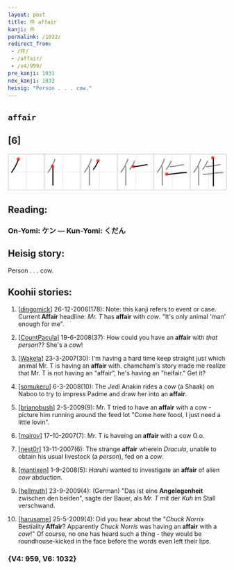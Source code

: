 ```yaml
---
layout: post
title: 件 affair
kanji: 件
permalink: /1032/
redirect_from:
 - /件/
 - /affair/
 - /v4/959/
pre_kanji: 1031
nex_kanji: 1033
heisig: "Person . . . cow."
---
```


## `affair`

## [6]

<div class="stroke"><img src="../images/E4BBB6.png" /></div>

## Reading:

### On-Yomi: ケン &mdash; Kun-Yomi: くだん

## Heisig story:

Person . . . cow.

## Koohii stories:

1) [<a href="http://kanji.koohii.com/profile/dingomick">dingomick</a>] 26-12-2006(178): Note: this kanji refers to event or case. Current<strong> Affair</strong> headline: <em>Mr. T</em> has<strong> affair</strong> with <em>cow</em>. &quot;It&#039;s only animal &#039;man&#039; enough for me&quot;.

2) [<a href="http://kanji.koohii.com/profile/CountPacula">CountPacula</a>] 19-6-2008(37): How could you have an<strong> affair</strong> with <em>that person</em>?? She&#039;s a <em>cow</em>!

3) [<a href="http://kanji.koohii.com/profile/Wakela">Wakela</a>] 23-3-2007(30): I&#039;m having a hard time keep straight just which animal Mr. T is having an<strong> affair</strong> with. chamcham&#039;s story made me realize that Mr. T is not having an &quot;affair&quot;, he&#039;s having an &quot;heifair.&quot; Get it?

4) [<a href="http://kanji.koohii.com/profile/somukeru">somukeru</a>] 6-3-2008(10): The <em>Jedi</em> Anakin rides a <em>cow</em> (a Shaak) on Naboo to try to impress Padme and draw her into an<strong> affair</strong>.

5) [<a href="http://kanji.koohii.com/profile/brianobush">brianobush</a>] 2-5-2009(9): Mr. T tried to have an<strong> affair</strong> with a cow - picture him running around the feed lot &quot;Come here foool, I just need a little lovin&quot;.

6) [<a href="http://kanji.koohii.com/profile/mairov">mairov</a>] 17-10-2007(7): Mr. T is haveing an<strong> affair</strong> with a cow O.o.

7) [<a href="http://kanji.koohii.com/profile/nest0r">nest0r</a>] 13-11-2007(6): The strange<strong> affair</strong> wherein <em>Dracula</em>, unable to obtain his usual livestock (a <em>person</em>), fed on a <em>cow</em>.

8) [<a href="http://kanji.koohii.com/profile/mantixen">mantixen</a>] 1-9-2008(5): <em>Haruhi</em> wanted to investigate an<strong> affair</strong> of alien <em>cow</em> abduction.

9) [<a href="http://kanji.koohii.com/profile/hellmuth">hellmuth</a>] 23-9-2009(4): (German) &quot;Das ist eine <strong>Angelegenheit</strong> zwischen den beiden&quot;, sagte der Bauer, als <em>Mr. T</em> mit der <em>Kuh</em> im Stall verschwand.

10) [<a href="http://kanji.koohii.com/profile/harusame">harusame</a>] 25-5-2009(4): Did you hear about the &quot;<em>Chuck Norris</em> Bestiality<strong> Affair</strong>? Apparently <em>Chuck Norris</em> was having an<strong> affair</strong> with a <em>cow</em>!&quot; Of course, no one has heard such a thing - they would be roundhouse-kicked in the face before the words even left their lips.

### {V4: 959, V6: 1032}
